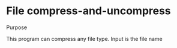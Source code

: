 ﻿# File compress-and-uncompress
 
Purpose

This program can compress any file type. Input is the file name
